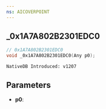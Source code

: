 ```yaml
---
ns: AICOVERPOINT
---
```

## _0x1A7A802B2301EDC0

```c
// 0x1A7A802B2301EDC0
void _0x1A7A802B2301EDC0(Any p0);
```

```
NativeDB Introduced: v1207
```

## Parameters
* **p0**:
